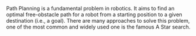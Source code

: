 Path Planning is a fundamental problem in robotics. It aims to find an optimal free-obstacle path for a robot from a starting position to a given destination (i.e., a goal). There are many approaches to solve this problem, one of the most common and widely used one is the famous A Star search.
